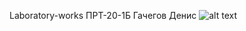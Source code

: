 Laboratory-works ПРТ-20-1Б Гачегов Денис
![alt text](https://img.psiheya-market.ru/upload/storage/zet/kak-nayti-administratora-sayta.jpg)
